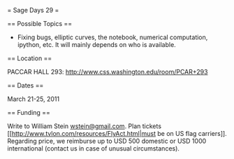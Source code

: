 = Sage Days 29 =

== Possible Topics ==

 * Fixing bugs, elliptic curves, the notebook, numerical computation, ipython, etc.  It will mainly depends on who is available.

== Location ==

 PACCAR HALL 293: http://www.css.washington.edu/room/PCAR+293

== Dates ==

 March 21-25, 2011

== Funding ==
 
 Write to William Stein wstein@gmail.com.   Plan tickets [[http://www.tvlon.com/resources/FlyAct.html|must be on US flag carriers]].  Regarding price, we reimburse up to USD 500 domestic or USD 1000 international (contact us in case of unusual circumstances).

